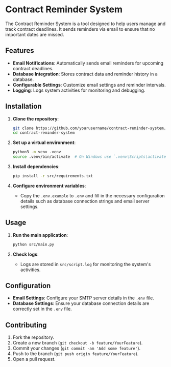 # Contract Reminder System

The Contract Reminder System is a tool designed to help users manage and track contract deadlines. It sends reminders via email to ensure that no important dates are missed.

## Features

- **Email Notifications**: Automatically sends email reminders for upcoming contract deadlines.
- **Database Integration**: Stores contract data and reminder history in a database.
- **Configurable Settings**: Customize email settings and reminder intervals.
- **Logging**: Logs system activities for monitoring and debugging.

## Installation

1. **Clone the repository**:
   ```bash
   git clone https://github.com/yourusername/contract-reminder-system.git
   cd contract-reminder-system
   ```

2. **Set up a virtual environment**:
   ```bash
   python3 -m venv .venv
   source .venv/bin/activate  # On Windows use `.venv\Scripts\activate`
   ```

3. **Install dependencies**:
   ```bash
   pip install -r src/requirements.txt
   ```

4. **Configure environment variables**:
   - Copy the `.env.example` to `.env` and fill in the necessary configuration details such as database connection strings and email server settings.

## Usage

1. **Run the main application**:
   ```bash
   python src/main.py
   ```

2. **Check logs**:
   - Logs are stored in `src/script.log` for monitoring the system's activities.

## Configuration

- **Email Settings**: Configure your SMTP server details in the `.env` file.
- **Database Settings**: Ensure your database connection details are correctly set in the `.env` file.

## Contributing

1. Fork the repository.
2. Create a new branch (`git checkout -b feature/YourFeature`).
3. Commit your changes (`git commit -am 'Add some feature'`).
4. Push to the branch (`git push origin feature/YourFeature`).
5. Open a pull request.

